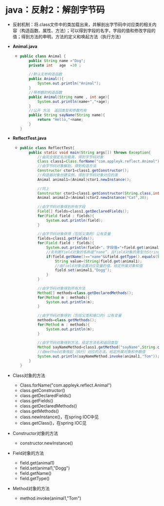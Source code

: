 # java：反射2：解剖字节码

- 反射机制：将.class文件中的类加载出来，并解剖出字节码中对应类的相关内容（构造函数、属性、方法）；可以得到字段的名字，字段的值和修改字段的值；得到方法的申明，方法的定义和唤起方法（执行方法）

- **Animal.java**

  - ```java
    public class Animal {
    	public String name ="Dog";
    	private int   age  =30 ;
    	
    	//默认无参构造函数
    	public Animal(){
    		System.out.println("Animal");
    	}
    	//带参数的构造函数 
    	public Animal(String name , int age){
    		System.out.println(name+","+age);
    	}
    	//公开 方法  返回类型和参数均有
    	public String sayName(String name){
    		return "Hello,"+name;
    	}
    }
    ```

- **ReflectTest.java**

  - ```java
    public class ReflectTest{
        public static void main(String args[]) throws Exception{
            //由完全限定名加载类，得到字节码对象
            Class class1=Class.forName("com.appleyk.reflect.Animal");
            //由字节码对象解剖，得到构造方法
            Constructor ctor1=class1.getConstructor();
            //构造器对象创建实例，得到字节码对象对应的类
            Animal animal1=(Animal)ctor1.newInstance();
            
            //同上
            Constructor ctor2=class1.getConstructor(String.class,int.class);
            Animal animal2=(Animal)ctor2.newInstance("Cat",20);
            
            //由字节码对象得到所有字段
            Field[] fields=class1.getDeclaredFields();
            for(Field field : fields){
                System.out.println(field);
            }
            
            //由字节码对象获得（包括父类的）公有变量
            fields=class1.getFields();
            for(Field field : fields){
                System.out.println(field+"，字段值="+field.get(animal1));
                //先判断field对象的名称是“name”，且field对象的类型为String.class;再赋新值
                if(field.getName()=="name"&&field.getType().equals(String.class)){
                    String value=(String)field.get(animal1);
                    //由field对象设置对应变量的值，给定所属对象和值
                    field.set(animal1,"Dogg");
                }
            }
            
            //由字节码对象得到所有方法
            Method[] methods=class.getDeclaredMethods();
            for(Method m : methods){
                System.out.println(m);
            }
            
            //由字节码对象得到（包括父类和接口的）公有变量
            methods=class.getMethods();
            for(Method m : methods){
                System.out.println(m);
            }
            
            //由字节码对象得到方法，给定方法名和返回类型
            Method sayNameMethod=class1.getMethod("sayName",String.class);
            //由method对象唤起（执行）对应的方法，给定所属对象和参数值
            System.out.println(sayNameMethod.invoke(animal1,"Tom"));
        }
    }
    ```

- Class对象的方法

  - Class.forName("com.appleyk.reflect.Animal")
  - class.getConstructor()
  - class.getDeclaredFields()
  - class.getFields()
  - class.getDeclaredMethods()
  - class.getMethods()
  - class.newInstance()，在spring IOC中见
  - class.getClass()，在spring IOC见

- Constructor对象的方法

  - constructor.newInstance()

- Field对象的方法

  - field.get(animal1)
  - field.set(animal1,"Dogg")
  - field.getName()
  - field.getType()

- Method对象的方法

  - method.invoke(animal1,"Tom")